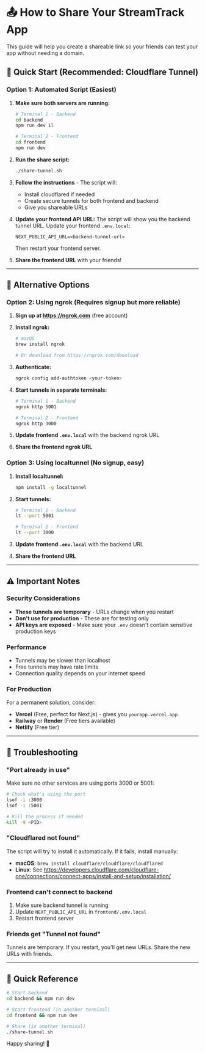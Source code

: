 # 📤 How to Share Your StreamTrack App

This guide will help you create a shareable link so your friends can test your app without needing a domain.

## 🚀 Quick Start (Recommended: Cloudflare Tunnel)

### Option 1: Automated Script (Easiest)

1. **Make sure both servers are running:**
   ```bash
   # Terminal 1 - Backend
   cd backend
   npm run dev il
   
   # Terminal 2 - Frontend
   cd frontend
   npm run dev
   ```

2. **Run the share script:**
   ```bash
   ./share-tunnel.sh
   ```

3. **Follow the instructions** - The script will:
   - Install cloudflared if needed
   - Create secure tunnels for both frontend and backend
   - Give you shareable URLs

4. **Update your frontend API URL:**
   The script will show you the backend tunnel URL. Update your frontend `.env.local`:
   ```
   NEXT_PUBLIC_API_URL=<backend-tunnel-url>
   ```
   
   Then restart your frontend server.

5. **Share the frontend URL** with your friends!

---

## 🔧 Alternative Options

### Option 2: Using ngrok (Requires signup but more reliable)

1. **Sign up at https://ngrok.com** (free account)

2. **Install ngrok:**
   ```bash
   # macOS
   brew install ngrok
   
   # Or download from https://ngrok.com/download
   ```

3. **Authenticate:**
   ```bash
   ngrok config add-authtoken <your-token>
   ```

4. **Start tunnels in separate terminals:**
   ```bash
   # Terminal 1 - Backend
   ngrok http 5001
   
   # Terminal 2 - Frontend
   ngrok http 3000
   ```

5. **Update frontend `.env.local`** with the backend ngrok URL

6. **Share the frontend ngrok URL**

### Option 3: Using localtunnel (No signup, easy)

1. **Install localtunnel:**
   ```bash
   npm install -g localtunnel
   ```

2. **Start tunnels:**
   ```bash
   # Terminal 1 - Backend
   lt --port 5001
   
   # Terminal 2 - Frontend
   lt --port 3000
   ```

3. **Update frontend `.env.local`** with the backend URL

4. **Share the frontend URL**

---

## ⚠️ Important Notes

### Security Considerations

- **These tunnels are temporary** - URLs change when you restart
- **Don't use for production** - These are for testing only
- **API keys are exposed** - Make sure your `.env` doesn't contain sensitive production keys

### Performance

- Tunnels may be slower than localhost
- Free tunnels may have rate limits
- Connection quality depends on your internet speed

### For Production

For a permanent solution, consider:
- **Vercel** (Free, perfect for Next.js) - gives you `yourapp.vercel.app`
- **Railway** or **Render** (Free tiers available)
- **Netlify** (Free tier)

---

## 🐛 Troubleshooting

### "Port already in use"
Make sure no other services are using ports 3000 or 5001:
```bash
# Check what's using the port
lsof -i :3000
lsof -i :5001

# Kill the process if needed
kill -9 <PID>
```

### "Cloudflared not found"
The script will try to install it automatically. If it fails, install manually:
- **macOS**: `brew install cloudflare/cloudflare/cloudflared`
- **Linux**: See https://developers.cloudflare.com/cloudflare-one/connections/connect-apps/install-and-setup/installation/

### Frontend can't connect to backend
1. Make sure backend tunnel is running
2. Update `NEXT_PUBLIC_API_URL` in `frontend/.env.local`
3. Restart frontend server

### Friends get "Tunnel not found"
Tunnels are temporary. If you restart, you'll get new URLs. Share the new URLs with friends.

---

## 📝 Quick Reference

```bash
# Start backend
cd backend && npm run dev

# Start frontend (in another terminal)
cd frontend && npm run dev

# Share (in another terminal)
./share-tunnel.sh
```

Happy sharing! 🎉


